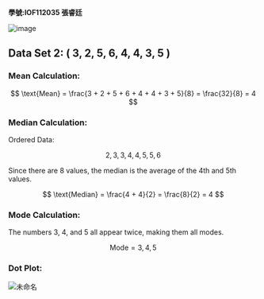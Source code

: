 **學號:IOF112035   張睿廷**

![image](https://github.com/user-attachments/assets/a6b0b57c-a68c-4ac4-9373-164a1242e5a4)


## Data Set 2: ( 3, 2, 5, 6, 4, 4, 3, 5 )

### Mean Calculation:

$$
\text{Mean} = \frac{3 + 2 + 5 + 6 + 4 + 4 + 3 + 5}{8} = \frac{32}{8} = 4
$$

### Median Calculation:
Ordered Data: 

$$
2, 3, 3, 4, 4, 5, 5, 6
$$

Since there are 8 values, the median is the average of the 4th and 5th values.

$$
\text{Median} = \frac{4 + 4}{2} = \frac{8}{2} = 4
$$

### Mode Calculation:

The numbers 3, 4, and 5 all appear twice, making them all modes.

$$
\text{Mode} = 3, 4, 5
$$

### Dot Plot:
![未命名](https://github.com/user-attachments/assets/04f27745-c6a4-44a7-9e29-5c6e4ee76ac8)








